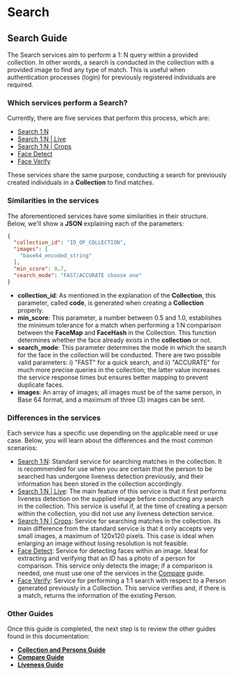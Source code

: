 # Search

## **Search Guide**

The Search services aim to perform a 1: N query within a provided collection. In other words, a search is conducted in the collection with a provided image to find any type of match. This is useful when authentication processes (login) for previously registered individuals are required.

### **Which services perform a Search?**

Currently, there are five services that perform this process, which are:

* [Search 1:N](https://www.notion.so/Search-1-N-f922fc0444b648f481ab372d61fe0155?pvs=21)
* [Search 1:N | Live](https://www.notion.so/Search-1-N-Live-970299bba5f24ff59b45b988042efb23?pvs=21)
* [Search 1:N | Crops](https://www.notion.so/Search-1-N-Crop-7abeaa7d70ac441b98746e8505e36b48?pvs=21)
* [Face Detect](https://www.notion.so/Face-Detect-4b3b11fccc1a416a88cd71ecb6c244c8?pvs=21)
* [Face Verify](https://www.notion.so/Face-Verify-52e2e2c0ee564ad1b3a40ab92797b367?pvs=21)

These services share the same purpose, conducting a search for previously created individuals in a **Collection** to find matches.

### **Similarities in the services**

The aforementioned services have some similarities in their structure. Below, we'll show a **JSON** explaining each of the parameters:

```json
{
  "collection_id": "ID_OF_COLLECTION",
  "images": [
    "base64_encoded_string"
  ],
  "min_score": 0.7,
  "search_mode": "FAST/ACCURATE choose one"
}
```

* **collection\_id**: As mentioned in the explanation of the **Collection**, this parameter, called **code**, is generated when creating a **Collection** properly.
* **min\_score**: This parameter, a number between 0.5 and 1.0, establishes the minimum tolerance for a match when performing a 1:N comparison between the **FaceMap** and **FaceHash** in the Collection. This function determines whether the face already exists in the **collection** or not.
* **search\_mode**: This parameter determines the mode in which the search for the face in the collection will be conducted. There are two possible valid parameters: i) "FAST" for a quick search, and ii) "ACCURATE" for much more precise queries in the collection; the latter value increases the service response times but ensures better mapping to prevent duplicate faces.
* **images**: An array of images; all images must be of the same person, in Base 64 format, and a maximum of three (3) images can be sent.

### **Differences in the services**

Each service has a specific use depending on the applicable need or use case. Below, you will learn about the differences and the most common scenarios:

* [Search 1:N](https://www.notion.so/Search-1-N-f922fc0444b648f481ab372d61fe0155?pvs=21): Standard service for searching matches in the collection. It is recommended for use when you are certain that the person to be searched has undergone liveness detection previously, and their information has been stored in the collection accordingly.
* [Search 1:N | Live](https://www.notion.so/Search-1-N-Live-970299bba5f24ff59b45b988042efb23?pvs=21): The main feature of this service is that it first performs liveness detection on the supplied image before conducting any search in the collection. This service is useful if, at the time of creating a person within the collection, you did not use any liveness detection service.
* [Search 1:N | Crops](https://www.notion.so/Search-1-N-Crop-7abeaa7d70ac441b98746e8505e36b48?pvs=21): Service for searching matches in the collection. Its main difference from the standard service is that it only accepts very small images, a maximum of 120x120 pixels. This case is ideal when enlarging an image without losing resolution is not feasible.
* [Face Detect](https://www.notion.so/Face-Detect-4b3b11fccc1a416a88cd71ecb6c244c8?pvs=21): Service for detecting faces within an image. Ideal for extracting and verifying that an ID has a photo of a person for comparison. This service only detects the image; if a comparison is needed, one must use one of the services in the [Compare](https://www.notion.so/Compare-a8cc18ae7e594d3f8d420c1f342effa3?pvs=21) guide.
* [Face Verify](https://www.notion.so/Face-Verify-52e2e2c0ee564ad1b3a40ab92797b367?pvs=21): Service for performing a 1:1 search with respect to a Person generated previously in a Collection. This service verifies and, if there is a match, returns the information of the existing Person.

### **Other Guides**

Once this guide is completed, the next step is to review the other guides found in this documentation:

* [**Collection and Persons Guide**](https://www.notion.so/Collection-y-Persons-2a2a56f36c6e486db917970851185c84?pvs=21)
* [**Compare Guide**](https://www.notion.so/Compare-a8cc18ae7e594d3f8d420c1f342effa3?pvs=21)
* [**Liveness Guide**](https://www.notion.so/Liveness-d91586bf7fc4408b9efa66e136fd96c2?pvs=21)
